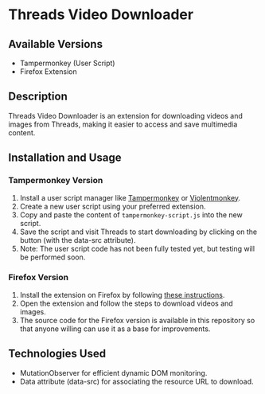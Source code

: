 # Threads Video Downloader

## Available Versions
- Tampermonkey (User Script)
- Firefox Extension

## Description
Threads Video Downloader is an extension for downloading videos and images from Threads, making it easier to access and save multimedia content.

## Installation and Usage

### Tampermonkey Version
1. Install a user script manager like [Tampermonkey](https://www.tampermonkey.net/) or [Violentmonkey](https://violentmonkey.github.io/).
2. Create a new user script using your preferred extension.
3. Copy and paste the content of `tampermonkey-script.js` into the new script.
4. Save the script and visit Threads to start downloading by clicking on the button (with the data-src attribute).
5. Note: The user script code has not been fully tested yet, but testing will be performed soon.

### Firefox Version
1. Install the extension on Firefox by following [these instructions](https://addons.mozilla.org/en-US/firefox/addon/threads-video-downloader/).
2. Open the extension and follow the steps to download videos and images.
3. The source code for the Firefox version is available in this repository so that anyone willing can use it as a base for improvements.

## Technologies Used
- MutationObserver for efficient dynamic DOM monitoring.
- Data attribute (data-src) for associating the resource URL to download.
